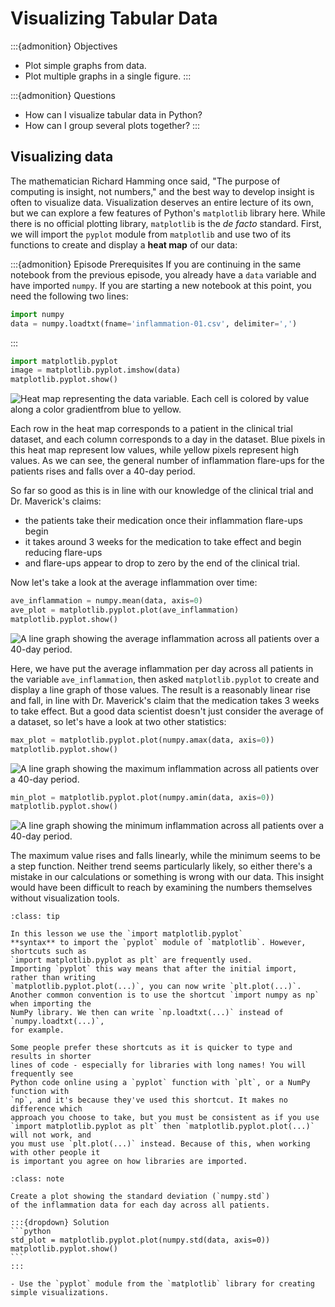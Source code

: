 # Visualizing Tabular Data

:::{admonition} Objectives
- Plot simple graphs from data.
- Plot multiple graphs in a single figure.
:::

:::{admonition} Questions
- How can I visualize tabular data in Python?
- How can I group several plots together?
:::

## Visualizing data

The mathematician Richard Hamming once said, "The purpose of computing is insight, not numbers,"
and the best way to develop insight is often to visualize data.  Visualization deserves an entire
lecture of its own, but we can explore a few features of Python's `matplotlib` library here.  While
there is no official plotting library, `matplotlib` is the *de facto* standard.  First, we will
import the `pyplot` module from `matplotlib` and use two of its functions to create and display a
**heat map** of our data:

:::{admonition} Episode Prerequisites
If you are continuing in the same notebook from the previous episode, you already
have a `data` variable and have imported `numpy`.  If you are starting a new
notebook at this point, you need the following two lines:

```python
import numpy
data = numpy.loadtxt(fname='inflammation-01.csv', delimiter=',')
```
:::


```python
import matplotlib.pyplot
image = matplotlib.pyplot.imshow(data)
matplotlib.pyplot.show()
```

![Heat map representing the data variable. Each cell is colored by value along a color gradientfrom blue to yellow.](../fig/python_programming/03-matplotlib/inflammation-01-imshow.svg)

Each row in the heat map corresponds to a patient in the clinical trial dataset, and each column
corresponds to a day in the dataset.  Blue pixels in this heat map represent low values, while
yellow pixels represent high values.  As we can see, the general number of inflammation flare-ups
for the patients rises and falls over a 40-day period.

So far so good as this is in line with our knowledge of the clinical trial and Dr. Maverick's
claims:

- the patients take their medication once their inflammation flare-ups begin
- it takes around 3 weeks for the medication to take effect and begin reducing flare-ups
- and flare-ups appear to drop to zero by the end of the clinical trial.

Now let's take a look at the average inflammation over time:

```python
ave_inflammation = numpy.mean(data, axis=0)
ave_plot = matplotlib.pyplot.plot(ave_inflammation)
matplotlib.pyplot.show()
```

![A line graph showing the average inflammation across all patients over a 40-day period.](../fig/python_programming/03-matplotlib/inflammation-01-average.svg)

Here, we have put the average inflammation per day across all patients in the variable
`ave_inflammation`, then asked `matplotlib.pyplot` to create and display a line graph of those
values.  The result is a reasonably linear rise and fall, in line with Dr. Maverick's claim that
the medication takes 3 weeks to take effect.  But a good data scientist doesn't just consider the
average of a dataset, so let's have a look at two other statistics:

```python
max_plot = matplotlib.pyplot.plot(numpy.amax(data, axis=0))
matplotlib.pyplot.show()
```

![A line graph showing the maximum inflammation across all patients over a 40-day period.](../fig/python_programming/03-matplotlib/inflammation-01-maximum.svg)

```python
min_plot = matplotlib.pyplot.plot(numpy.amin(data, axis=0))
matplotlib.pyplot.show()
```

![A line graph showing the minimum inflammation across all patients over a 40-day period.](../fig/python_programming/03-matplotlib/inflammation-01-minimum.svg)

The maximum value rises and falls linearly, while the minimum seems to be a step function.
Neither trend seems particularly likely, so either there's a mistake in our calculations or
something is wrong with our data. This insight would have been difficult to reach by examining
the numbers themselves without visualization tools.

```{admonition} Importing libraries with shortcuts
:class: tip

In this lesson we use the `import matplotlib.pyplot`
**syntax** to import the `pyplot` module of `matplotlib`. However, shortcuts such as
`import matplotlib.pyplot as plt` are frequently used.
Importing `pyplot` this way means that after the initial import, rather than writing
`matplotlib.pyplot.plot(...)`, you can now write `plt.plot(...)`.
Another common convention is to use the shortcut `import numpy as np` when importing the
NumPy library. We then can write `np.loadtxt(...)` instead of `numpy.loadtxt(...)`,
for example.

Some people prefer these shortcuts as it is quicker to type and results in shorter
lines of code - especially for libraries with long names! You will frequently see
Python code online using a `pyplot` function with `plt`, or a NumPy function with
`np`, and it's because they've used this shortcut. It makes no difference which
approach you choose to take, but you must be consistent as if you use
`import matplotlib.pyplot as plt` then `matplotlib.pyplot.plot(...)` will not work, and
you must use `plt.plot(...)` instead. Because of this, when working with other people it
is important you agree on how libraries are imported.

```


~~~{admonition} Challenge: Make Your Own Plot
:class: note

Create a plot showing the standard deviation (`numpy.std`)
of the inflammation data for each day across all patients.

:::{dropdown} Solution
```python
std_plot = matplotlib.pyplot.plot(numpy.std(data, axis=0))
matplotlib.pyplot.show()
```
:::
~~~


```{admonition} Keypoints
- Use the `pyplot` module from the `matplotlib` library for creating simple visualizations.
```


